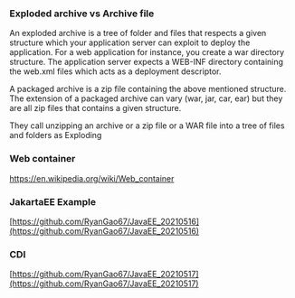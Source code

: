 ### Exploded archive vs Archive file
An exploded archive is a tree of folder and files that respects a given structure which your application server can exploit to deploy the application. For a web application for instance, you create a war directory structure. The application server expects a WEB-INF directory containing the web.xml files which acts as a deployment descriptor.

A packaged archive is a zip file containing the above mentioned structure. The extension of a packaged archive can vary (war, jar, car, ear) but they are all zip files that contains a given structure.

They call unzipping an archive or a zip file or a WAR file into a tree of files and folders as Exploding

### Web container
https://en.wikipedia.org/wiki/Web_container

### JakartaEE Example   
[https://github.com/RyanGao67/JavaEE_20210516](https://github.com/RyanGao67/JavaEE_20210516)

### CDI
[https://github.com/RyanGao67/JavaEE_20210517](https://github.com/RyanGao67/JavaEE_20210517)
